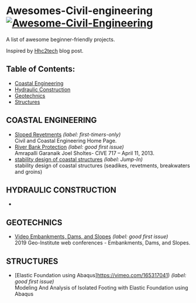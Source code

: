 # Awesomes-Civil-engineering [![Awesome-Civil-Engineering](https://cdn.rawgit.com/sindresorhus/awesome/d7305f38d29fed78fa85652e3a63e154dd8e8829/media/badge.svg)](https://github.com/hhc2tech/Awesomes-Civil-engineering)

A list of awesome beginner-friendly projects.

Inspired by [Hhc2tech](https://hhc2tech.blogspot.com/) blog post.

## Table of Contents:

- [Coastal Engineering](#Coastal-Engineering)
- [Hydraulic Construction](#hydraulic-construction)
- [Geotechnics](#geotechnics)
- [Structures](#structures)
 

## COASTAL ENGINEERING

- [Sloped Revetments](https://legacy.essie.ufl.edu/~slinn/Structures/) _(label: first-timers-only)_ <br> Civil and Coastal Engineering Home Page.
- [River Bank Protection](https://www.engr.colostate.edu/~pierre/ce_old/classes/ce717/PPT%202013/River%20Bank%20Protection.pdf) _(label: good first issue)_ <br> Amrapalli Garanaik Joel Sholtes- CIVE 717 – April 11, 2013.
- [stability design of coastal structures](https://www.leovanrijn-sediment.com/papers/Stabilitystructures2015.pdf) _(label: Jump-In)_ <br> stability design of coastal structures (seadikes, revetments, breakwaters and groins)

## HYDRAULIC CONSTRUCTION

-  

## GEOTECHNICS

- [Video Embankments, Dams, and Slopes](https://www.youtube.com/watch?v=TQSdgeApTp4&t=587s&ab_channel=Geo-InstituteofASCE) _(label: good first issue)_ <br> 2019 Geo-Institute web conferences - Embankments, Dams, and Slopes.

## STRUCTURES

- [Elastic Foundation using Abaqus]https://vimeo.com/165317041) _(label: good first issue)_ <br> Modeling And Analysis of Isolated Footing with Elastic Foundation using Abaqus
